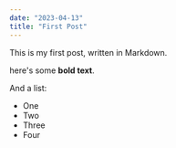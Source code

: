 ```yaml
---
date: "2023-04-13"
title: "First Post"
---
```


This is my first post, written in Markdown.

here's some **bold text**.

And a list:

- One
- Two
- Three
- Four
